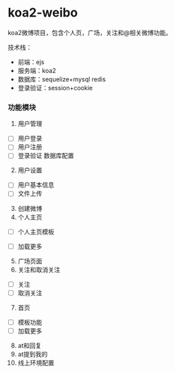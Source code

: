 # koa2-weibo

koa2微博项目，包含个人页，广场，关注和@相关微博功能。

技术栈：
- 前端：ejs
- 服务端：koa2
- 数据库：sequelize+mysql redis
- 登录验证：session+cookie 

### 功能模块
1. 用户管理
- [ ] 用户登录
- [ ] 用户注册
- [ ] 登录验证 数据库配置
2. 用户设置 
- [ ] 用户基本信息
- [ ] 文件上传
3. 创建微博
4. 个人主页

- [ ] 个人主页模板
- [ ] 加载更多


5. 广场页面
6. 关注和取消关注
- [ ] 关注
- [ ] 取消关注
7. 首页
- [ ] 模板功能
- [ ] 加载更多

8. at和回复
9. at提到我的
10. 线上环境配置


